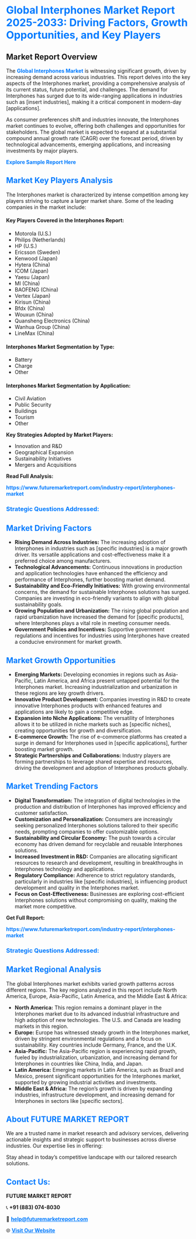<h1 style="color: #007BFF;">Global Interphones Market Report 2025-2033: Driving Factors, Growth Opportunities, and Key Players</h1>

<section id="overview">
<h2>Market Report Overview</h2>
<p>The <a href="https://www.futuremarketreport.com/industry-report/interphones-market" style="color: #007BFF; text-decoration: none;"><strong>Global Interphones Market</strong></a> is witnessing significant growth, driven by increasing demand across various industries. This report delves into the key aspects of the Interphones market, providing a comprehensive analysis of its current status, future potential, and challenges. The demand for Interphones has surged due to its wide-ranging applications in industries such as [insert industries], making it a critical component in modern-day [applications].</p>
<p>As consumer preferences shift and industries innovate, the Interphones market continues to evolve, offering both challenges and opportunities for stakeholders. The global market is expected to expand at a substantial compound annual growth rate (CAGR) over the forecast period, driven by technological advancements, emerging applications, and increasing investments by major players.</p>
</section>

<section id="overview">
<p><a href="https://www.futuremarketreport.com/request-sample/reportId=105665" style="color: #007BFF; text-decoration: none;"><strong>Explore Sample Report Here</strong></a></p>
</section>

<section id="key-players">
<h2 style="color: #007BFF;">Market Key Players Analysis</h2>
<p>The Interphones market is characterized by intense competition among key players striving to capture a larger market share. Some of the leading companies in the market include:</p>
<h4>Key Players Covered in the Interphones Report:</h4>
<ul><li>Motorola (U.S.)</li><li>Philips (Netherlands)</li><li>HP (U.S.)</li><li>Ericsson (Sweden)</li><li>Kenwood (Japan)</li><li>Hytera (China)</li><li>ICOM (Japan)</li><li>Yaesu (Japan)</li><li>MI (China)</li><li>BAOFENG (China)</li><li>Vertex (Japan)</li><li>Kirisun (China)</li><li>Bfdx (China)</li><li>Wouxun (China)</li><li>Quansheng Electronics (China)</li><li>Wanhua Group (China)</li><li>LineMax (China)</li></ul>
<h4>Interphones Market Segmentation by Type:</h4>
<ul><li>Battery</li><li>Charge</li><li>Other</li></ul>

<h4>Interphones Market Segmentation by Application:</h4>
<ul><li>Civil Aviation</li><li>Public Security</li><li>Buildings</li><li>Tourism</li><li>Other</li></ul>
<p><strong>Key Strategies Adopted by Market Players:</strong></p>
<ul>
<li>Innovation and R&D</li>
<li>Geographical Expansion</li>
<li>Sustainability Initiatives</li>
<li>Mergers and Acquisitions</li>
</ul>
</section>

<section>
<p><strong>Read Full Analysis: </strong></p><a href="https://www.futuremarketreport.com/industry-report/interphones-market" style="color: #007BFF; text-decoration: none;"><strong>https://www.futuremarketreport.com/industry-report/interphones-market</strong></a>
<h3 style="color: #007BFF;">Strategic Questions Addressed:</h3>
</section>

<section id="driving-factors">
<h2 style="color: #007BFF;">Market Driving Factors</h2>
<ul>
<li><strong>Rising Demand Across Industries:</strong> The increasing adoption of Interphones in industries such as [specific industries] is a major growth driver. Its versatile applications and cost-effectiveness make it a preferred choice among manufacturers.</li>
<li><strong>Technological Advancements:</strong> Continuous innovations in production and application technologies have enhanced the efficiency and performance of Interphones, further boosting market demand.</li>
<li><strong>Sustainability and Eco-Friendly Initiatives:</strong> With growing environmental concerns, the demand for sustainable Interphones solutions has surged. Companies are investing in eco-friendly variants to align with global sustainability goals.</li>
<li><strong>Growing Population and Urbanization:</strong> The rising global population and rapid urbanization have increased the demand for [specific products], where Interphones plays a vital role in meeting consumer needs.</li>
<li><strong>Government Policies and Incentives:</strong> Supportive government regulations and incentives for industries using Interphones have created a conducive environment for market growth.</li>
</ul>
</section>

<section id="growth-opportunities">
<h2 style="color: #007BFF;">Market Growth Opportunities</h2>
<ul>
<li><strong>Emerging Markets:</strong> Developing economies in regions such as Asia-Pacific, Latin America, and Africa present untapped potential for the Interphones market. Increasing industrialization and urbanization in these regions are key growth drivers.</li>
<li><strong>Innovative Product Development:</strong> Companies investing in R&D to create innovative Interphones products with enhanced features and applications are likely to gain a competitive edge.</li>
<li><strong>Expansion into Niche Applications:</strong> The versatility of Interphones allows it to be utilized in niche markets such as [specific niches], creating opportunities for growth and diversification.</li>
<li><strong>E-commerce Growth:</strong> The rise of e-commerce platforms has created a surge in demand for Interphones used in [specific applications], further boosting market growth.</li>
<li><strong>Strategic Partnerships and Collaborations:</strong> Industry players are forming partnerships to leverage shared expertise and resources, driving the development and adoption of Interphones products globally.</li>
</ul>
</section>

<section id="trending-factors">
<h2 style="color: #007BFF;">Market Trending Factors</h2>
<ul>
<li><strong>Digital Transformation:</strong> The integration of digital technologies in the production and distribution of Interphones has improved efficiency and customer satisfaction.</li>
<li><strong>Customization and Personalization:</strong> Consumers are increasingly seeking personalized Interphones solutions tailored to their specific needs, prompting companies to offer customizable options.</li>
<li><strong>Sustainability and Circular Economy:</strong> The push towards a circular economy has driven demand for recyclable and reusable Interphones solutions.</li>
<li><strong>Increased Investment in R&D:</strong> Companies are allocating significant resources to research and development, resulting in breakthroughs in Interphones technology and applications.</li>
<li><strong>Regulatory Compliance:</strong> Adherence to strict regulatory standards, particularly in industries like [specific industries], is influencing product development and quality in the Interphones market.</li>
<li><strong>Focus on Cost-Effectiveness:</strong> Businesses are exploring cost-efficient Interphones solutions without compromising on quality, making the market more competitive.</li>
</ul>
</section>

<section>
<p><strong>Get Full Report: </strong></p><a href="https://www.futuremarketreport.com/industry-report/interphones-market" style="color: #007BFF; text-decoration: none;"><strong>https://www.futuremarketreport.com/industry-report/interphones-market</strong></a>
<h3 style="color: #007BFF;">Strategic Questions Addressed:</h3>
</section>


<section id="regional-analysis">
<h2 style="color: #007BFF;">Market Regional Analysis</h2>
<p>The global Interphones market exhibits varied growth patterns across different regions. The key regions analyzed in this report include North America, Europe, Asia-Pacific, Latin America, and the Middle East & Africa:</p>
<ul>
<li><strong>North America:</strong> This region remains a dominant player in the Interphones market due to its advanced industrial infrastructure and high adoption of new technologies. The U.S. and Canada are leading markets in this region.</li>
<li><strong>Europe:</strong> Europe has witnessed steady growth in the Interphones market, driven by stringent environmental regulations and a focus on sustainability. Key countries include Germany, France, and the U.K.</li>
<li><strong>Asia-Pacific:</strong> The Asia-Pacific region is experiencing rapid growth, fueled by industrialization, urbanization, and increasing demand for Interphones in countries like China, India, and Japan.</li>
<li><strong>Latin America:</strong> Emerging markets in Latin America, such as Brazil and Mexico, present significant opportunities for the Interphones market, supported by growing industrial activities and investments.</li>
<li><strong>Middle East & Africa:</strong> The region’s growth is driven by expanding industries, infrastructure development, and increasing demand for Interphones in sectors like [specific sectors].</li>
</ul>
</section>

<footer>
<h2 style="color: #007BFF;">About FUTURE MARKET REPORT</h2>
<p>We are a trusted name in market research and advisory services, delivering actionable insights and strategic support to businesses across diverse industries. Our expertise lies in offering:</p>

<p>Stay ahead in today’s competitive landscape with our tailored research solutions.</p>

<h2 style="color: #007BFF;">Contact Us:</h2>
<p><strong>FUTURE MARKET REPORT</strong></p>
<p>📞 <strong>+91 (883) 074-8030</strong></p>
<p>📧 <strong><a href="mailto:help@futuremarketreport.com" style="color: #007BFF;">help@futuremarketreport.com</a></strong></p>
<p>🌐 <strong><a href="https://www.futuremarketreport.com/" style="color: #007BFF;">Visit Our Website</a></strong></p>
</footer>
